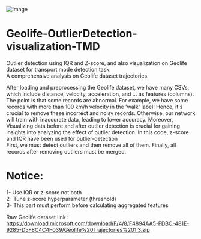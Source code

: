 ![Image](https://srv4.imgonline.com.ua/result_img/imgonline-com-ua-twotoone-UNYDv4hcYe4N.jpg)

# Geolife-OutlierDetection-visualization-TMD
Outlier detection using IQR and Z-score, and also visualization on Geolife dataset for transport mode detection task.  
A comprehensive analysis on Geolife dataset trajectories.  

  After loading and preprocessing the Geolife dataset, we have many CSVs, which include distance, velocity, acceleration, and ... as features (columns). The point is that some records are abnormal. For example, we have some records with more than 100 km/h velocity in the 'walk' label! Hence, it's crucial to remove these incorrect and noisy records. Otherwise, our network will train with inaccurate data, leading to lower accuracy. Moreover, Visualizing data before and after outlier detection is crucial for gaining insights into analyzing the effect of outlier detection. In this code, z-score and IQR have been used for outlier-detection  
First, we must detect outliers and then remove all of them. Finally, all records after removing outliers must be merged.



# Notice:

1- Use IQR or z-score not both  
2- Tune z-score hyperparameter (threshold)  
3- This part must perform before calculating aggregated features


 Raw Geolife dataset link : https://download.microsoft.com/download/F/4/8/F4894AA5-FDBC-481E-9285-D5F8C4C4F039/Geolife%20Trajectories%201.3.zip

